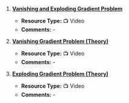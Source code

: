 1. [**Vanishing and Exploding Gradient Problem**](https://www.youtube.com/watch?v=qO_NLVjD6zE&t=167s)
   - **Resource Type:** 📺 Video
   - **Comments:** -

2. [**Vanishing Gradient Problem (Theory)**](https://www.youtube.com/watch?v=JIWXbzRXk1I&t=258s)
   - **Resource Type:** 📺 Video
   - **Comments:** -

3. [**Exploding Gradient Problem (Theory)**](https://www.youtube.com/watch?v=IJ9atfxFjOQ)
   - **Resource Type:** 📺 Video
   - **Comments:** -
